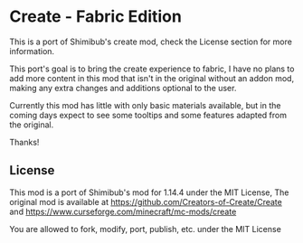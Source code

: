 # Create - Fabric Edition
This is a port of Shimibub's create mod, check the License section for more information.

This port's goal is to bring the create experience to fabric, I have no plans to add more content in this mod that isn't in the original without an addon mod, making any extra changes and additions optional to the user.

Currently this mod has little with only basic materials available, but in the coming days expect to see some tooltips and some features adapted from the original.

Thanks!

## License

This mod is a port of Shimibub's mod for 1.14.4 under the MIT License,
The original mod is available at https://github.com/Creators-of-Create/Create and https://www.curseforge.com/minecraft/mc-mods/create

You are allowed to fork, modify, port, publish, etc. under the MIT License
